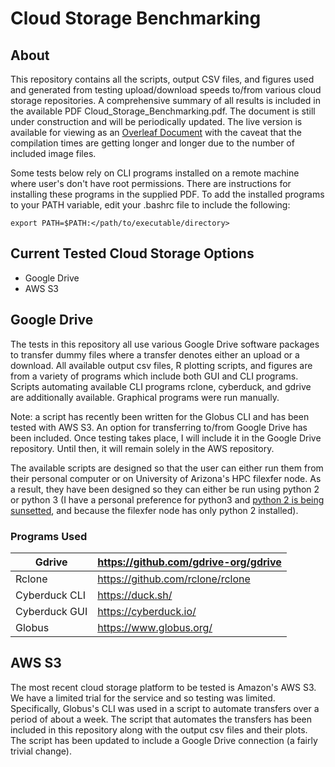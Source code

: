 # Cloud Storage Benchmarking

## About

This repository contains all the scripts, output CSV files, and figures used and generated from testing upload/download speeds  to/from various cloud storage repositories. A comprehensive summary of all results is included in the available PDF Cloud_Storage_Benchmarking.pdf. The document is still under construction and will be periodically updated. The live version is available for viewing as an [Overleaf Document](https://www.overleaf.com/read/cnbzpsmbdbqp) with the caveat that the compilation times are getting longer and longer due to the number of included image files. 

Some tests below rely on CLI programs installed on a remote machine where user's don't have root permissions. There are instructions for installing these programs in the supplied PDF. To add the installed programs to your PATH variable, edit your .bashrc file to include the following:

```
export PATH=$PATH:</path/to/executable/directory>
```

## Current Tested Cloud Storage Options
 * Google Drive
 * AWS S3

## Google Drive
The tests in this repository all use various Google Drive software packages to transfer dummy files where a transfer denotes either an upload or a download. All available output csv files, R plotting scripts, and figures are from a variety of programs which include both GUI and CLI programs. Scripts automating available CLI programs rclone, cyberduck, and gdrive are additionally available. Graphical programs were run manually. 

Note: a script has recently been written for the Globus CLI and has been tested with AWS S3. An option for transferring to/from Google Drive has been included. Once testing takes place, I will include it in the Google Drive repository. Until then, it will remain solely in the AWS repository. 

The available scripts are designed so that the user can either run them from their personal computer or on University of Arizona's HPC filexfer node. As a result, they have been designed so they can either be run using python 2 or python 3 (I have a personal preference for python3 and [python 2 is being sunsetted](https://www.python.org/doc/sunset-python-2/), and because the filexfer node has only python 2 installed). 


### Programs Used

| Gdrive        | https://github.com/gdrive-org/gdrive |
|---------------|--------------------------------------|
| Rclone        | https://github.com/rclone/rclone     |
| Cyberduck CLI | https://duck.sh/                     |
| Cyberduck GUI | https://cyberduck.io/                |
| Globus        | https://www.globus.org/              |

## AWS S3

The most recent cloud storage platform to be tested is Amazon's AWS S3. We have a limited trial for the service and so testing was limited. Specifically, Globus's CLI was used in a script to automate transfers over a period of about a week. The script that automates the transfers has been included in this repository along with the output csv files and their plots. The script has been updated to include a Google Drive connection (a fairly trivial change).
